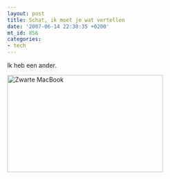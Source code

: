 ```yaml
---
layout: post
title: Schat, ik moet je wat vertellen
date: '2007-06-14 22:30:35 +0200'
mt_id: 856
categories:
- tech
---
```

Ik heb een ander.

<img src="{{ site.url }}/images/macbook_black.jpg" width="360" height="225" alt="Zwarte MacBook" />
